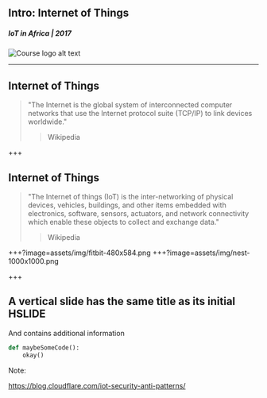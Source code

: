## Intro: Internet of Things
##### IoT in Africa | 2017
![Course logo alt text](/assets/img/iot-1024x746.png)

---
## Internet of Things
> "The Internet is the global system of interconnected computer networks that use the Internet protocol suite (TCP/IP) to link devices worldwide."
> > Wikipedia

+++
## Internet of Things
> "The Internet of things (IoT) is the inter-networking of physical devices, vehicles, buildings, and other items embedded with electronics, software, sensors, actuators, and network connectivity which enable these objects to collect and exchange data."
> > Wikipedia

+++?image=assets/img/fitbit-480x584.png
+++?image=assets/img/nest-1000x1000.png


+++
## A vertical slide has the same title as its initial HSLIDE
And contains additional information
```python
def maybeSomeCode():
    okay()   
```



Note:

https://blog.cloudflare.com/iot-security-anti-patterns/